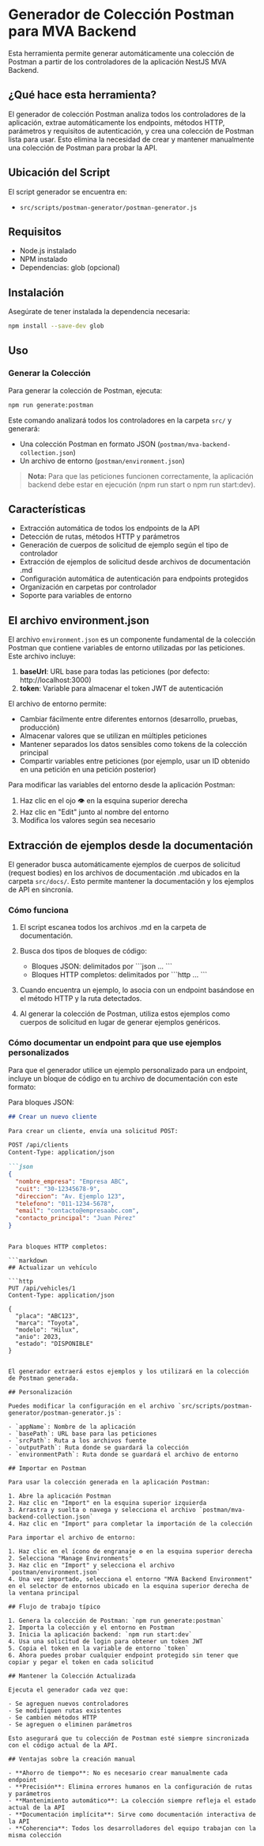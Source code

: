 # Generador de Colección Postman para MVA Backend

Esta herramienta permite generar automáticamente una colección de Postman a partir de los controladores de la aplicación NestJS MVA Backend.

## ¿Qué hace esta herramienta?

El generador de colección Postman analiza todos los controladores de la aplicación, extrae automáticamente los endpoints, métodos HTTP, parámetros y requisitos de autenticación, y crea una colección de Postman lista para usar. Esto elimina la necesidad de crear y mantener manualmente una colección de Postman para probar la API.

## Ubicación del Script

El script generador se encuentra en:

- `src/scripts/postman-generator/postman-generator.js`

## Requisitos

- Node.js instalado
- NPM instalado
- Dependencias: glob (opcional)

## Instalación

Asegúrate de tener instalada la dependencia necesaria:

```bash
npm install --save-dev glob
```

## Uso

### Generar la Colección

Para generar la colección de Postman, ejecuta:

```bash
npm run generate:postman
```

Este comando analizará todos los controladores en la carpeta `src/` y generará:

- Una colección Postman en formato JSON (`postman/mva-backend-collection.json`)
- Un archivo de entorno (`postman/environment.json`)

> **Nota:** Para que las peticiones funcionen correctamente, la aplicación backend debe estar en ejecución (npm run start o npm run start:dev).

## Características

- Extracción automática de todos los endpoints de la API
- Detección de rutas, métodos HTTP y parámetros
- Generación de cuerpos de solicitud de ejemplo según el tipo de controlador
- Extracción de ejemplos de solicitud desde archivos de documentación .md
- Configuración automática de autenticación para endpoints protegidos
- Organización en carpetas por controlador
- Soporte para variables de entorno

## El archivo environment.json

El archivo `environment.json` es un componente fundamental de la colección Postman que contiene variables de entorno utilizadas por las peticiones. Este archivo incluye:

1. **baseUrl**: URL base para todas las peticiones (por defecto: http://localhost:3000)
2. **token**: Variable para almacenar el token JWT de autenticación

El archivo de entorno permite:

- Cambiar fácilmente entre diferentes entornos (desarrollo, pruebas, producción)
- Almacenar valores que se utilizan en múltiples peticiones
- Mantener separados los datos sensibles como tokens de la colección principal
- Compartir variables entre peticiones (por ejemplo, usar un ID obtenido en una petición en una petición posterior)

Para modificar las variables del entorno desde la aplicación Postman:

1. Haz clic en el ojo 👁️ en la esquina superior derecha
2. Haz clic en "Edit" junto al nombre del entorno
3. Modifica los valores según sea necesario

## Extracción de ejemplos desde la documentación

El generador busca automáticamente ejemplos de cuerpos de solicitud (request bodies) en los archivos de documentación .md ubicados en la carpeta `src/docs/`. Esto permite mantener la documentación y los ejemplos de API en sincronía.

### Cómo funciona

1. El script escanea todos los archivos .md en la carpeta de documentación.
2. Busca dos tipos de bloques de código:
   - Bloques JSON: delimitados por \```json ... \```
   - Bloques HTTP completos: delimitados por \```http ... \```

3. Cuando encuentra un ejemplo, lo asocia con un endpoint basándose en el método HTTP y la ruta detectados.
4. Al generar la colección de Postman, utiliza estos ejemplos como cuerpos de solicitud en lugar de generar ejemplos genéricos.

### Cómo documentar un endpoint para que use ejemplos personalizados

Para que el generador utilice un ejemplo personalizado para un endpoint, incluye un bloque de código en tu archivo de documentación con este formato:

Para bloques JSON:

```markdown
## Crear un nuevo cliente

Para crear un cliente, envía una solicitud POST:

POST /api/clients
Content-Type: application/json

```json
{
  "nombre_empresa": "Empresa ABC",
  "cuit": "30-12345678-9",
  "direccion": "Av. Ejemplo 123",
  "telefono": "011-1234-5678",
  "email": "contacto@empresaabc.com",
  "contacto_principal": "Juan Pérez"
}
```
```

Para bloques HTTP completos:

```markdown
## Actualizar un vehículo

```http
PUT /api/vehicles/1
Content-Type: application/json

{
  "placa": "ABC123",
  "marca": "Toyota",
  "modelo": "Hilux",
  "anio": 2023,
  "estado": "DISPONIBLE"
}
```
```

El generador extraerá estos ejemplos y los utilizará en la colección de Postman generada.

## Personalización

Puedes modificar la configuración en el archivo `src/scripts/postman-generator/postman-generator.js`:

- `appName`: Nombre de la aplicación
- `basePath`: URL base para las peticiones
- `srcPath`: Ruta a los archivos fuente
- `outputPath`: Ruta donde se guardará la colección
- `environmentPath`: Ruta donde se guardará el archivo de entorno

## Importar en Postman

Para usar la colección generada en la aplicación Postman:

1. Abre la aplicación Postman
2. Haz clic en "Import" en la esquina superior izquierda
3. Arrastra y suelta o navega y selecciona el archivo `postman/mva-backend-collection.json`
4. Haz clic en "Import" para completar la importación de la colección

Para importar el archivo de entorno:

1. Haz clic en el ícono de engranaje ⚙️ en la esquina superior derecha
2. Selecciona "Manage Environments"
3. Haz clic en "Import" y selecciona el archivo `postman/environment.json`
4. Una vez importado, selecciona el entorno "MVA Backend Environment" en el selector de entornos ubicado en la esquina superior derecha de la ventana principal

## Flujo de trabajo típico

1. Genera la colección de Postman: `npm run generate:postman`
2. Importa la colección y el entorno en Postman
3. Inicia la aplicación backend: `npm run start:dev`
4. Usa una solicitud de login para obtener un token JWT
5. Copia el token en la variable de entorno `token`
6. Ahora puedes probar cualquier endpoint protegido sin tener que copiar y pegar el token en cada solicitud

## Mantener la Colección Actualizada

Ejecuta el generador cada vez que:

- Se agreguen nuevos controladores
- Se modifiquen rutas existentes
- Se cambien métodos HTTP
- Se agreguen o eliminen parámetros

Esto asegurará que tu colección de Postman esté siempre sincronizada con el código actual de la API.

## Ventajas sobre la creación manual

- **Ahorro de tiempo**: No es necesario crear manualmente cada endpoint
- **Precisión**: Elimina errores humanos en la configuración de rutas y parámetros
- **Mantenimiento automático**: La colección siempre refleja el estado actual de la API
- **Documentación implícita**: Sirve como documentación interactiva de la API
- **Coherencia**: Todos los desarrolladores del equipo trabajan con la misma colección
